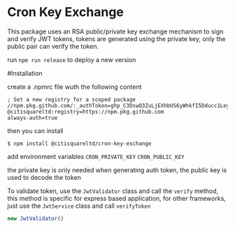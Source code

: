 # Cron Key Exchange
This package uses an RSA public/private key exchange mechanism to sign and verify JWT tokens, tokens are generated using the private key, only the public pair can verify the token.

run `npm run release` to deploy a new version


#Installation

create a .npmrc file wuth the following content

```
; Set a new registry for a scoped package
//npm.pkg.github.com/:_authToken=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
@citisquareltd:registry=https://npm.pkg.github.com
always-auth=true
```

then you can install

```
$ npm install @citisquareltd/cron-key-exchange
```

add environment variables `CRON_PRIVATE_KEY` `CRON_PUBLIC_KEY`

the private key is only needed when generating auth token, the public key is used to decode the token


To validate token, use the `JwtValidator` class and call the `verify` method, this method is specific for express based application, for other frameworks, just use the `JwtService` class and call `verifyToken`

```typescript
new JwtValidator()
```